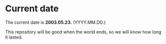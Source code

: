 # Current date

The current date is **2003.05.23.** (YYYY.MM.DD.)

This repository will be good when the world ends, so we will know how long it lasted.